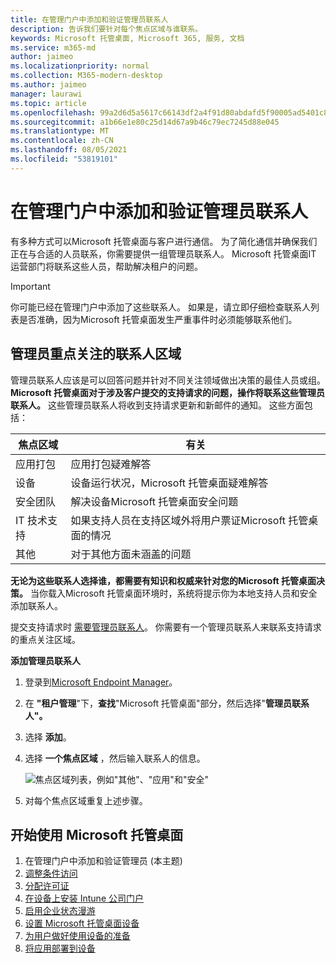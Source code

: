 ```yaml
---
title: 在管理门户中添加和验证管理员联系人
description: 告诉我们要针对每个焦点区域与谁联系。
keywords: Microsoft 托管桌面, Microsoft 365, 服务, 文档
ms.service: m365-md
author: jaimeo
ms.localizationpriority: normal
ms.collection: M365-modern-desktop
ms.author: jaimeo
manager: laurawi
ms.topic: article
ms.openlocfilehash: 99a2d6d5a5617c66143df2a4f91d80abdafd5f90005ad5401c86bcfd669dd1cc
ms.sourcegitcommit: a1b66e1e80c25d14d67a9b46c79ec7245d88e045
ms.translationtype: MT
ms.contentlocale: zh-CN
ms.lasthandoff: 08/05/2021
ms.locfileid: "53819101"
---
```

# <a name="add-and-verify-admin-contacts-in-the-admin-portal"></a>在管理门户中添加和验证管理员联系人

有多种方式可以Microsoft 托管桌面与客户进行通信。 为了简化通信并确保我们正在与合适的人员联系，你需要提供一组管理员联系人。 Microsoft 托管桌面IT 运营部门将联系这些人员，帮助解决租户的问题。

> [!IMPORTANT]
> 你可能已经在管理门户中添加了这些联系人。 如果是，请立即仔细检查联系人列表是否准确，因为Microsoft 托管桌面发生严重事件时必须能够联系他们。 

## <a name="admin-contact-areas-of-focus"></a>管理员重点关注的联系人区域

管理员联系人应该是可以回答问题并针对不同关注领域做出决策的最佳人员或组。 **Microsoft 托管桌面对于涉及客户提交的支持请求的问题，操作将联系这些管理员联系人。** 这些管理员联系人将收到支持请求更新和新邮件的通知。 这些方面包括：

焦点区域 | 有关
--- | ---
应用打包 | 应用打包疑难解答
设备 | 设备运行状况，Microsoft 托管桌面疑难解答
安全团队 | 解决设备Microsoft 托管桌面安全问题
IT 技术支持 | 如果支持人员在支持区域外将用户票证Microsoft 托管桌面的情况 
其他 | 对于其他方面未涵盖的问题

**无论为这些联系人选择谁，都需要有知识和权威来针对您的Microsoft 托管桌面决策。** 当你载入Microsoft 托管桌面环境时，系统将提示你为本地支持人员和安全添加联系人。 

提交支持请求时 [需要管理员联系人](../service-description/support.md)。 你需要有一个管理员联系人来联系支持请求的重点关注区域。

**添加管理员联系人**

1. 登录到[Microsoft Endpoint Manager](https://endpoint.microsoft.com)。

2. 在 **"租户管理**"下，**查找**"Microsoft 托管桌面"部分，然后选择"**管理员联系人"。**

3. 选择 **添加**。

4. 选择 **一个焦点区域** ，然后输入联系人的信息。 

    ![焦点区域列表，例如"其他"、"应用"和"安全"](../../media/areaoffocus.png)

5. 对每个焦点区域重复上述步骤。

## <a name="steps-to-get-started-with-microsoft-managed-desktop"></a>开始使用 Microsoft 托管桌面

1. 在管理门户中添加和验证管理员 (本主题) 
2. [调整条件访问](conditional-access.md)
3. [分配许可证](assign-licenses.md)
4. [在设备上安装 Intune 公司门户](company-portal.md)
5. [启用企业状态漫游](enterprise-state-roaming.md)
6. [设置 Microsoft 托管桌面设备](set-up-devices.md)
7. [为用户做好使用设备的准备](get-started-devices.md)
8. [将应用部署到设备](deploy-apps.md)
